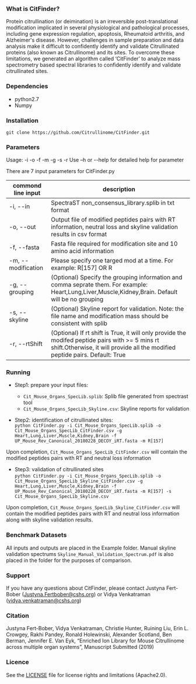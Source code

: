 ### What is CitFinder?

Protein citrullination (or deimination) is an irreversible post-translational modification implicated in several physiological and pathological processes, including gene expression regulation, apoptosis, Rheumatoid arthritis, and Alzheimer's disease. However, challenges in sample preparation and data analysis make it difficult to confidently identify and validate Citrullinated proteins (also known as Citrullinome) and its sites. To overcome these limitations, we generated an algorithm called ‘CitFinder’ to analyze mass spectrometry based spectral libraries to confidently identify and validate citrullinated sites. 

### Dependencies
* python2.7
* Numpy

### Installation
```
git clone https://github.com/Citrullinome/CitFinder.git
```

### Parameters

Usage: -i -o -f -m -g -s -r
Use –h or --help for detailed help for parameter

There are 7 input parameters for CitFinder.py

commond line input	| description
--------------------| ------------
-i, --in	| SpectraST non_consensus_library.splib in txt format
-o, --out	|  Output file of modified peptides pairs with RT information, neutral loss and skyline validation results in csv format
-f, --fasta		| Fasta file required for modification site and 10 amino acid information
-m, --modification	| Please specify one targed mod at a time. For example: R[157] OR R
-g, --grouping	| (Optional) Specify the grouping information and comma seprate them. For example: Heart,Lung,Liver,Muscle,Kidney,Brain. Default will be no grouping
-s, --skyline	| (Optional) Skyline report for validation. Note: the file name and modification mass should be consistent with splib
-r, --rtShift	| (Optional) If rt shift is True, it will only provide the modifed peptide pairs with >= 5 mins rt shift.Otherwise, it will provide all the modified peptide pairs. Default: True

### Running
* Step1: prepare your input files:
  * ```Cit_Mouse_Organs_SpecLib.splib```: Splib file generated from spectrast tool
  * ```Cit_Mouse_Organs_SpecLib_Skyline.csv```: Skyline reports for validation

* Step2: identification of citrullinated sites:  
```python CitFinder.py -i Cit_Mouse_Organs_SpecLib.splib -o Cit_Mouse_Organs_SpecLib_CitFinder.csv -g Heart,Lung,Liver,Muscle,Kidney,Brain -f UP_Mouse_Rev_Canonical_20180228_DECOY_iRT.fasta -m R[157]```  

Upon completion, ```Cit_Mouse_Organs_SpecLib_CitFinder.csv``` will contain the modified peptides pairs with RT and neutral loss information

* Step3: validation of citrullinated sites  
```python CitFinder.py -i Cit_Mouse_Organs_SpecLib.splib -o Cit_Mouse_Organs_SpecLib_Skyline_CitFinder.csv -g Heart,Lung,Liver,Muscle,Kidney,Brain -f UP_Mouse_Rev_Canonical_20180228_DECOY_iRT.fasta -m R[157] -s Cit_Mouse_Organs_SpecLib_Skyline.csv```  

Upon completion, ```Cit_Mouse_Organs_SpecLib_Skyline_CitFinder.csv``` will contain the modified peptides pairs with RT and neutral loss information along with skyline validation results.

### Benchmark Datasets
All inputs and outputs are placed in the Example folder. Manual skyline validation spectrums ```Skyline_Manual_Validation_Spectrum.pdf``` is also placed in the folder for the purposes of comparison. 

### Support
If you have any questions about CitFinder, please contact Justyna Fert-Bober (Justyna.Fertbober@cshs.org) or Vidya Venkatraman (vidya.venkatraman@cshs.org)

### Citation
Justyna Fert-Bober, Vidya Venkatraman, Christie Hunter, Ruining Liu, Erin L. Crowgey, Rakhi Pandey, Ronald Holewinski, Alexander Scotland, Ben Berman, Jennifer E. Van Eyk, “Enriched Ion Library for Mouse Citrullinome across multiple organ systems”, Manuscript Submitted (2019)

### Licence
See the [LICENSE](./LICENSE) file for license rights and limitations (Apache2.0).

